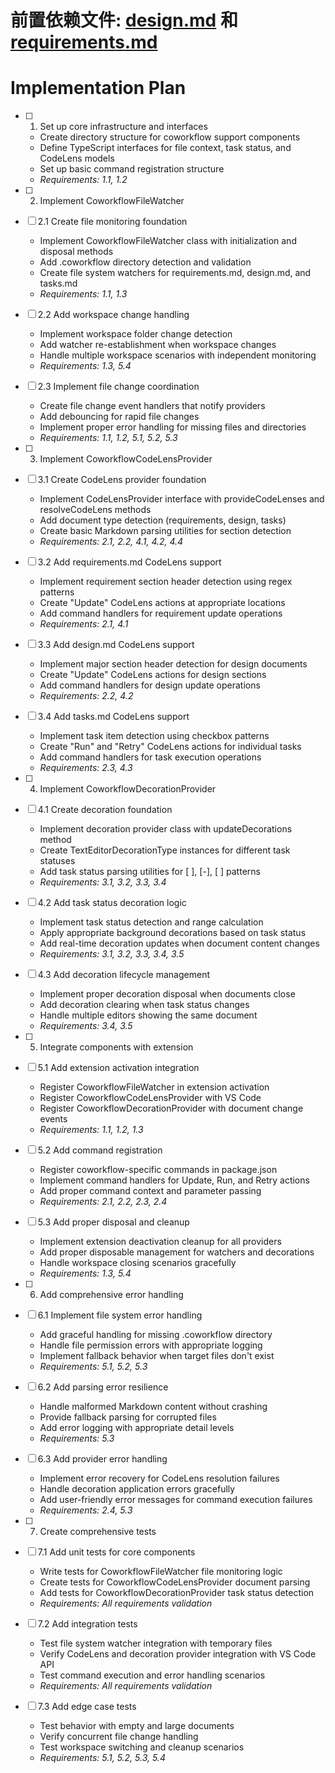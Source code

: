 # 前置依赖文件: [design.md](./design.md) 和 [requirements.md](./requirements.md)

# Implementation Plan

- [ ]   1. Set up core infrastructure and interfaces

    - Create directory structure for coworkflow support components
    - Define TypeScript interfaces for file context, task status, and CodeLens models
    - Set up basic command registration structure
    - _Requirements: 1.1, 1.2_

- [ ]   2. Implement CoworkflowFileWatcher
- [ ] 2.1 Create file monitoring foundation

    - Implement CoworkflowFileWatcher class with initialization and disposal methods
    - Add .coworkflow directory detection and validation
    - Create file system watchers for requirements.md, design.md, and tasks.md
    - _Requirements: 1.1, 1.3_

- [ ] 2.2 Add workspace change handling

    - Implement workspace folder change detection
    - Add watcher re-establishment when workspace changes
    - Handle multiple workspace scenarios with independent monitoring
    - _Requirements: 1.3, 5.4_

- [ ] 2.3 Implement file change coordination

    - Create file change event handlers that notify providers
    - Add debouncing for rapid file changes
    - Implement proper error handling for missing files and directories
    - _Requirements: 1.1, 1.2, 5.1, 5.2, 5.3_

- [ ]   3. Implement CoworkflowCodeLensProvider
- [ ] 3.1 Create CodeLens provider foundation

    - Implement CodeLensProvider interface with provideCodeLenses and resolveCodeLens methods
    - Add document type detection (requirements, design, tasks)
    - Create basic Markdown parsing utilities for section detection
    - _Requirements: 2.1, 2.2, 4.1, 4.2, 4.4_

- [ ] 3.2 Add requirements.md CodeLens support

    - Implement requirement section header detection using regex patterns
    - Create "Update" CodeLens actions at appropriate locations
    - Add command handlers for requirement update operations
    - _Requirements: 2.1, 4.1_

- [ ] 3.3 Add design.md CodeLens support

    - Implement major section header detection for design documents
    - Create "Update" CodeLens actions for design sections
    - Add command handlers for design update operations
    - _Requirements: 2.2, 4.2_

- [ ] 3.4 Add tasks.md CodeLens support

    - Implement task item detection using checkbox patterns
    - Create "Run" and "Retry" CodeLens actions for individual tasks
    - Add command handlers for task execution operations
    - _Requirements: 2.3, 4.3_

- [ ]   4. Implement CoworkflowDecorationProvider
- [ ] 4.1 Create decoration foundation

    - Implement decoration provider class with updateDecorations method
    - Create TextEditorDecorationType instances for different task statuses
    - Add task status parsing utilities for [ ], [-], [ ] patterns
    - _Requirements: 3.1, 3.2, 3.3, 3.4_

- [ ] 4.2 Add task status decoration logic

    - Implement task status detection and range calculation
    - Apply appropriate background decorations based on task status
    - Add real-time decoration updates when document content changes
    - _Requirements: 3.1, 3.2, 3.3, 3.4, 3.5_

- [ ] 4.3 Add decoration lifecycle management

    - Implement proper decoration disposal when documents close
    - Add decoration clearing when task status changes
    - Handle multiple editors showing the same document
    - _Requirements: 3.4, 3.5_

- [ ]   5. Integrate components with extension
- [ ] 5.1 Add extension activation integration

    - Register CoworkflowFileWatcher in extension activation
    - Register CoworkflowCodeLensProvider with VS Code
    - Register CoworkflowDecorationProvider with document change events
    - _Requirements: 1.1, 1.2, 1.3_

- [ ] 5.2 Add command registration

    - Register coworkflow-specific commands in package.json
    - Implement command handlers for Update, Run, and Retry actions
    - Add proper command context and parameter passing
    - _Requirements: 2.1, 2.2, 2.3, 2.4_

- [ ] 5.3 Add proper disposal and cleanup

    - Implement extension deactivation cleanup for all providers
    - Add proper disposable management for watchers and decorations
    - Handle workspace closing scenarios gracefully
    - _Requirements: 1.3, 5.4_

- [ ]   6. Add comprehensive error handling
- [ ] 6.1 Implement file system error handling

    - Add graceful handling for missing .coworkflow directory
    - Handle file permission errors with appropriate logging
    - Implement fallback behavior when target files don't exist
    - _Requirements: 5.1, 5.2, 5.3_

- [ ] 6.2 Add parsing error resilience

    - Handle malformed Markdown content without crashing
    - Provide fallback parsing for corrupted files
    - Add error logging with appropriate detail levels
    - _Requirements: 5.3_

- [ ] 6.3 Add provider error handling

    - Implement error recovery for CodeLens resolution failures
    - Handle decoration application errors gracefully
    - Add user-friendly error messages for command execution failures
    - _Requirements: 2.4, 5.3_

- [ ]   7. Create comprehensive tests
- [ ] 7.1 Add unit tests for core components

    - Write tests for CoworkflowFileWatcher file monitoring logic
    - Create tests for CoworkflowCodeLensProvider document parsing
    - Add tests for CoworkflowDecorationProvider task status detection
    - _Requirements: All requirements validation_

- [ ] 7.2 Add integration tests

    - Test file system watcher integration with temporary files
    - Verify CodeLens and decoration provider integration with VS Code API
    - Test command execution and error handling scenarios
    - _Requirements: All requirements validation_

- [ ] 7.3 Add edge case tests
    - Test behavior with empty and large documents
    - Verify concurrent file change handling
    - Test workspace switching and cleanup scenarios
    - _Requirements: 5.1, 5.2, 5.3, 5.4_
